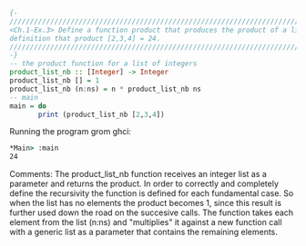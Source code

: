 ```haskell
{-
///////////////////////////////////////////////////////////////////////////////////////////////
<Ch.1-Ex.3> Define a function product that produces the product of a list of numbers, and show using your
definition that product [2,3,4] = 24.
///////////////////////////////////////////////////////////////////////////////////////////////
-}
-- the product function for a list of integers
product_list_nb :: [Integer] -> Integer
product_list_nb [] = 1
product_list_nb (n:ns) = n * product_list_nb ns
-- main
main = do
       print (product_list_nb [2,3,4])
```

Running the program grom ghci:
```cmd
*Main> :main
24
```

Comments:
The product_list_nb function receives an integer list as a parameter
and returns the product. In order to correctly and completely define the recursivity
the function is defined for each fundamental case.
So when the list has no elements the product becomes 1,
since this result is further used down the road on the succesive calls.
The function takes each element from the list (n:ns) and
"multiplies" it against a new function call with a generic list as a parameter that contains
the remaining elements.
